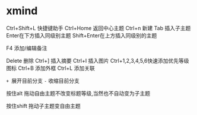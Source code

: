 # xmind
Ctrl+Shift+L 快捷键助手
Ctrl+Home 返回中心主题
Ctrl+n 新建
Tab 插入子主题
Enter在下方插入同级别主题
Shift+Enter在上方插入同级别的主题

F4 添加/编辑备注

Delete 删除
Ctrl+] 插入摘要
Ctrl+I 插入图片
Ctrl+1,2,3,4,5,6快速添加优先等级图标
Ctrl+B 添加外框
Ctrl+L 添加关联

`+ `展开目前分支
`-` 收缩目前分支

按住alt 拖动自由主题不改变标题等级,当然也不自动变为子主题

按住shift 拖动子主题变自由主题

